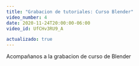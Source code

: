 ```yaml
---
title: "Grabacion de tutoriales: Curso Blender"
video_number: 4
date: 2020-11-24T20:00:00-06:00
video_id: UfCHv3RU9_A

actualizado: true
---
```


Acompañanos a la grabacion de curso de Blender

